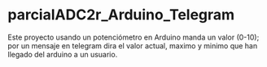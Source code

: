 # parcialADC2r_Arduino_Telegram
Este proyecto usando un potenciómetro en Arduino manda un valor (0-10); por un mensaje en telegram dira el valor actual, maximo y minimo que han llegado del arduino a un usuario.
